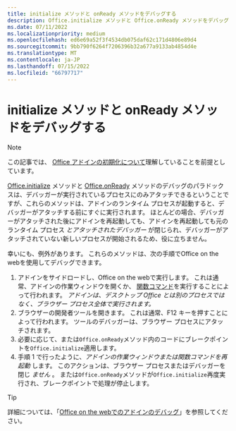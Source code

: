 ```yaml
---
title: initialize メソッドと onReady メソッドをデバッグする
description: Office.initialize メソッドと Office.onReady メソッドをデバッグする方法について説明します。
ms.date: 07/11/2022
ms.localizationpriority: medium
ms.openlocfilehash: ed6e69a52f3f4534db075daf62c171d4806e89d4
ms.sourcegitcommit: 9bb790f6264f7206396b32a677a9133ab4854d4e
ms.translationtype: MT
ms.contentlocale: ja-JP
ms.lasthandoff: 07/15/2022
ms.locfileid: "66797717"
---
```

# <a name="debug-the-initialize-and-onready-methods"></a>initialize メソッドと onReady メソッドをデバッグする

> [!NOTE]
> この記事では、 [Office アドインの初期化について](../develop/initialize-add-in.md)理解していることを前提としています。

[Office.initialize](/javascript/api/office#office-office-initialize-function(1)) メソッドと [Office.onReady](/javascript/api/office#office-office-onready-function(1)) メソッドのデバッグのパラドックスは、デバッガーが実行されているプロセスにのみアタッチできるということですが、これらのメソッドは、アドインのランタイム プロセスが起動すると、デバッガーがアタッチする前にすぐに実行されます。 ほとんどの場合、デバッガーがアタッチされた後にアドインを再起動しても、アドインを再起動しても元のランタイム プロセス *とアタッチされたデバッガー* が閉じられ、デバッガーがアタッチされていない新しいプロセスが開始されるため、役に立ちません。

幸いにも、例外があります。 これらのメソッドは、次の手順でOffice on the webを使用してデバッグできます。

1. アドインをサイドロードし、Office on the webで実行します。 これは通常、アドインの作業ウィンドウを開くか、 [関数コマンド](../design/add-in-commands.md#types-of-add-in-commands)を実行することによって行われます。 *アドインは、デスクトップ Office とは別のプロセスではなく、ブラウザー プロセス全体で実行されます。*
1. ブラウザーの開発者ツールを開きます。 これは通常、F12 キーを押すことによって行われます。 ツールのデバッガーは、ブラウザー プロセスにアタッチされます。
1. 必要に応じて、または`Office.onReady`メソッド内のコードにブレークポイントを`Office.initialize`適用します。
1. 手順 1 で行ったように、*アドインの作業ウィンドウまたは関数コマンドを再起動* します。 このアクションは、ブラウザー プロセスまたはデバッガーを閉じ *ません* 。 または`Office.onReady`メソッドが`Office.initialize`再度実行され、ブレークポイントで処理が停止します。

> [!TIP]
> 詳細については、「[Office on the webでのアドインのデバッグ](debug-add-ins-in-office-online.md)」を参照してください。 
